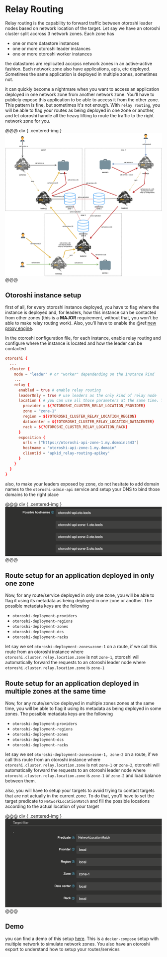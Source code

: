# Relay Routing

Relay routing is the capability to forward traffic between otoroshi leader nodes based on network location of the target. Let say we have an otoroshi cluster split accross 3 network zones. Each zone has 

- one or more datastore instances
- one or more otoroshi leader instances
- one or more otoroshi worker instances

the datastores are replicated accrpss network zones in an active-active fashion. Each network zone also have applications, apis, etc deployed. Sometimes the same application is deployed in multiple zones, sometimes not. 

it can quickly become a nightmare when you want to access an application deployed in one network zone from another network zone. You'll have to publicly expose this application to be able to access it from the other zone. This pattern is fine, but sometimes it's not enough. With `relay routing`, you will be able to flag your routes as being deployed in one zone or another, and let otoroshi handle all the heavy lifting to route the traffic to  the right network zone for you.

@@@ div { .centered-img }
<img src="../imgs/relay.png" />
@@@

## Otoroshi instance setup

first of all, for every otoroshi instance deployed, you have to flag where the instance is deployed and, for leaders, how this instance can be contacted from other zones (this is a **MAJOR** requirement, without that, you won't be able to make relay routing work). Also, you'll have to enable the @ref:[new proxy engine](./engine.md).

In the otoroshi configuration file, for each instance, enable relay routing and configure where the instance is located and how the leader can be contacted

```conf
otoroshi {
  ...
  cluster {
    mode = "leader" # or "worker" dependending on the instance kind
    ...
    relay {
      enabled = true # enable relay routing
      leaderOnly = true # use leaders as the only kind of relay node
      location { # you can use all those parameters at the same time. There is no actual network concepts bound here, just some kind of tagging system, so you can use it as you wish
        provider = ${?OTOROSHI_CLUSTER_RELAY_LOCATION_PROVIDER}
        zone = "zone-1"
        region = ${?OTOROSHI_CLUSTER_RELAY_LOCATION_REGION}
        datacenter = ${?OTOROSHI_CLUSTER_RELAY_LOCATION_DATACENTER}
        rack = ${?OTOROSHI_CLUSTER_RELAY_LOCATION_RACK}
      }
      exposition {
        urls = ["https://otoroshi-api-zone-1.my.domain:443"]
        hostname = "otoroshi-api-zone-1.my.domain"
        clientId = "apkid_relay-routing-apikey"
      }
    }
  }
}
```

also, to make your leaders exposed by zone, do not hesitate to add domain names to the `otoroshi-admin-api` service and setup your DNS to bind those domains to the right place

@@@ div { .centered-img }
<img src="../imgs/relay-api-hostnames.png" />
@@@

## Route setup for an application deployed in only one zone

Now, for any route/service deployed in only one zone, you will be able to flag it using its metadata as being deployed in one zone or another. The possible metadata keys are the following

- `otoroshi-deployment-providers`
- `otoroshi-deployment-regions`
- `otoroshi-deployment-zones`
- `otoroshi-deployment-dcs`
- `otoroshi-deployment-racks`

let say we set `otoroshi-deployment-zones=zone-1` on a route, if we call this route from an otoroshi instance where `otoroshi.cluster.relay.location.zone` is not `zone-1`, otoroshi will automatically forward the requests to an otoroshi leader node  where `otoroshi.cluster.relay.location.zone` is `zone-1`

## Route setup for an application deployed in multiple zones at the same time

Now, for any route/service deployed in multiple zones zones at the same time, you will be able to flag it using its metadata as being deployed in some zones. The possible metadata keys are the following

- `otoroshi-deployment-providers`
- `otoroshi-deployment-regions`
- `otoroshi-deployment-zones`
- `otoroshi-deployment-dcs`
- `otoroshi-deployment-racks`

let say we set `otoroshi-deployment-zones=zone-1, zone-2` on a route, if we call this route from an otoroshi instance where `otoroshi.cluster.relay.location.zone` is not `zone-1` or `zone-2`, otoroshi will automatically forward the requests to an otoroshi leader node  where `otoroshi.cluster.relay.location.zone` is `zone-1` or `zone-2` and load balance between them.

also, you will have to setup your targets to avoid trying to contact targets that are not actually in the current zone. To do that, you'll have to set the target predicate to `NetworkLocationMatch` and fill the possible locations according to the actual location of your target

@@@ div { .centered-img }
<img src="../imgs/relay-target-filter.png" />
@@@

## Demo

you can find a demo of this setup [here](https://github.com/MAIF/otoroshi/tree/master/demos/relay). This is a `docker-compose` setup with multiple network to simulate network zones. You also have an otoroshi export to understand how to setup your routes/services
